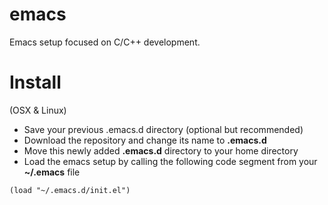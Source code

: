 # emacs

Emacs setup focused on C/C++ development.

# Install
(OSX & Linux)
- Save your previous .emacs.d directory (optional but recommended)
- Download the repository and change its name to **.emacs.d**
- Move this newly added **.emacs.d** directory to your home directory
- Load the emacs setup by calling the following code segment from your **~/.emacs** file

``` elisp 
(load "~/.emacs.d/init.el")
```
